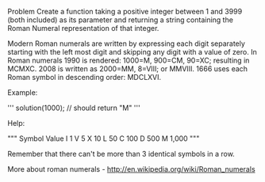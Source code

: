 Problem
Create a function taking a positive integer between 1 and 3999 (both included) as its parameter and returning a string containing
the Roman Numeral representation of that integer.

Modern Roman numerals are written by expressing each digit separately starting with the left most digit and skipping any digit with a value of zero.
In Roman numerals 1990 is rendered: 1000=M, 900=CM, 90=XC; resulting in MCMXC.
2008 is written as 2000=MM, 8=VIII; or MMVIII.
1666 uses each Roman symbol in descending order: MDCLXVI.

Example:

'''
solution(1000); // should return "M"
'''

Help:

"""
Symbol    Value
I          1
V          5
X          10
L          50
C          100
D          500
M          1,000
"""

Remember that there can't be more than 3 identical symbols in a row.

More about roman numerals - http://en.wikipedia.org/wiki/Roman_numerals
